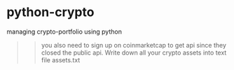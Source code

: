 # python-crypto
managing crypto-portfolio using python 
>>you also need to sign up on coinmarketcap to get api since they closed the public api.
>>Write down all your crypto assets into text file assets.txt


